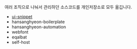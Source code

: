 여러 조직으로 나눠서 관리하던 소스코드를 개인저장소로 모두 옮깁니다.

- [ui-snippet](https://github.com/Hansanghyeon?tab=repositories&q=ui-snippet)
- hansanghyeon-boilerplate
- hansanghyeon-automation
- webfont
- eqalbat
- self-host
